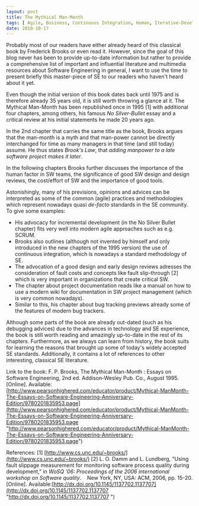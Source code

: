 ```yaml
---
layout: post
title: The Mythical Man-Month
tags: [ Agile, Business, Continuous Integration, Human, Iterative-Development, Man-month, Management, Organization, Quality, Software Engineering]
date: 2010-10-17
---
```

Probably most of our readers have either already heard of this classical book by Frederick Brooks or even read it. However, since the goal of this blog never has been to provide up-to-date information but rather to provide a comprehensive list of important and influential literature and multimedia resources about Software Engineering in general, I want to use the time to present briefly this master-piece of SE to our readers who haven't heard about it yet.

Even though the initial version of this book dates back until 1975 and is therefore already 35 years old, it is still worth throwing a glance at it. The Mythical Man-Month has been republished once in 1995 [1] with additional four chapters, among others, his famous _No Silver-Bullet_ essay and a critical review at his initial statements he made 20 years ago.

In the 2nd chapter that carries the same title as the book, Brooks argues that the man-month is a myth and that man-power cannot be directly interchanged for time as many managers in that time (and still today) assume. He thus states _Brook's Law_, that _adding manpower to a late software project makes it later_.

In the following chapters Brooks further discusses the importance of the human factor in SW teams, the significance of good SW design and design reviews, the cost/effort of SW and the importance of good tools.

Astonishingly, many of his previsions, opinions and advices can be interpreted as some of the common (agile) practices and methodologies which represent nowadays quasi _de-facto_ standards in the SE community. To give some examples:

*   His advocacy for incremental development (in the No Silver Bullet chapter) fits very well into modern agile approaches such as e.g. SCRUM.
*   Brooks also outlines (although not invented by himself and only introduced in the new chapters of the 1995 version) the use of continuous integration, which is nowadays a standard methodology of SE.
*   The advocation of a good design and early design reviews adresses the consideration of fault costs and concepts like fault slip-through [2] which is very important in organizations that create critical SW.
*   The chapter about project documentation reads like a manual on how to use a modern wiki for documentation in SW project management (which is very common nowadays).
*   Similar to this, his chapter about bug tracking previews already some of the features of modern bug trackers.

Although some parts of the book are already out-dated (such as his debugging advices) due to the advances in technology and SE experience, the book is still worth reading and amazingly up-to-date in the rest of its chapters. Furthermore, as we always can learn from history, the book suits for learning the reasons that brought up some of today's widely accepted SE standards. Additionally, it contains a lot of references to other interesting, classical SE literature.

Link to the book: F. P. Brooks, The Mythical Man-Month : Essays on Software Engineering, 2nd ed. Addison-Wesley Pub. Co., August 1995\. [Online]. Available:[http://www.pearsonhighered.com/educator/product/Mythical-ManMonth-The-Essays-on-Software-Engineering-Anniversary-Edition/9780201835953.page](http://www.pearsonhighered.com/educator/product/Mythical-ManMonth-The-Essays-on-Software-Engineering-Anniversary-Edition/9780201835953.page "http://www.pearsonhighered.com/educator/product/Mythical-ManMonth-The-Essays-on-Software-Engineering-Anniversary-Edition/9780201835953.page")

References: [1] [http://www.cs.unc.edu/~brooks/](http://www.cs.unc.edu/~brooks/) [2] L. O. Damm and L. Lundberg, "Using fault slippage measurement for monitoring software process quality during development," in _WoSQ '06: Proceedings of the 2006 international workshop on Software quality_.    New York, NY, USA: ACM, 2006, pp. 15-20\. [Online]. Available:[http://dx.doi.org/10.1145/1137702.1137707](http://dx.doi.org/10.1145/1137702.1137707 "http://dx.doi.org/10.1145/1137702.1137707 ")

